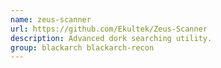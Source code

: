 ```yaml
---
name: zeus-scanner
url: https://github.com/Ekultek/Zeus-Scanner
description: Advanced dork searching utility.
group: blackarch blackarch-recon
---
```

